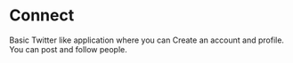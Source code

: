 # Connect
Basic Twitter like application where you can Create an account and profile. 
You can post and follow people.
